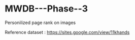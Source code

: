 # MWDB---Phase--3
 Personilized page rank on images

Reference dataset : https://sites.google.com/view/11khands
